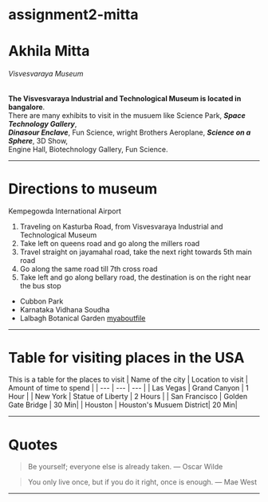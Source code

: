# assignment2-mitta
# Akhila Mitta
###### Visvesvaraya Museum
**The Visvesvaraya Industrial and Technological Museum is located in bangalore**.<br>
There are many exhibits to visit in the musuem like Science Park, ***Space Technology Gallery***,<br>
***Dinasour Enclave***, Fun Science, wright Brothers Aeroplane, ***Science on a Sphere***, 3D Show,<br>
Engine Hall, Biotechnology Gallery, Fun Science.
_ _ _
# Directions to museum
Kempegowda International Airport
1. Traveling on Kasturba Road, from Visvesvaraya Industrial and Technological Museum
2. Take left on queens road and go along the millers road
3. Travel straight on jayamahal road, take the next right towards 5th main road
4. Go along the same road till 7th cross road
5. Take left and go along bellary road, the destination is on the right near the bus stop
- Cubbon Park 
- Karnataka Vidhana Soudha
- Lalbagh Botanical Garden
[myaboutfile](AboutMe.md)
_ _ _
# Table for visiting places in the USA
This is a table for the places to visit
| Name of the city | Location to visit | Amount of time to spend |
| --- | --- | --- |
| Las Vegas | Grand Canyon | 1 Hour |
| New York | Statue of Liberty | 2 Hours |
| San Francisco | Golden Gate Bridge | 30 Min|
| Houston | Houston's Musuem District| 20 Min|
_ _ _
# Quotes
>Be yourself; everyone else is already taken. ― Oscar Wilde

>You only live once, but if you do it right, once is enough. ― Mae West
_ _ _





